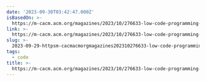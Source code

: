 ```yaml
---
date: '2023-09-30T03:42:47.000Z'
isBasedOn: >-
  https://m-cacm.acm.org/magazines/2023/10/276633-low-code-programming-models/fulltext
link: >-
  https://m-cacm.acm.org/magazines/2023/10/276633-low-code-programming-models/fulltext
slug: >-
  2023-09-29-httpsm-cacmacmorgmagazines202310276633-low-code-programming-modelsfulltext
tags:
  - code
title: >-
  https://m-cacm.acm.org/magazines/2023/10/276633-low-code-programming-models/fulltext
---
```


